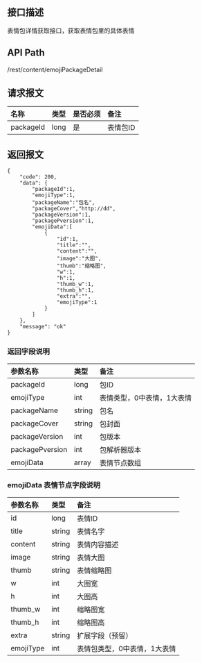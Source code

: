 ## 接口描述
表情包详情获取接口，获取表情包里的具体表情

## API Path
/rest/content/emojiPackageDetail

## 请求报文
|名称|类型|是否必须|备注|
|:-|:-|:-|:-|
|packageId|long|是|表情包ID|

## 返回报文
	{
		"code": 200,
		"data": {
			"packageId":1,
			"emojiType":1,
			"packageName":"包名",
			"packageCover","http://dd",
			"packageVersion":1,
			"packagePversion":1,
			"emojiData":[
				{
					"id":1,
					"title":"",
					"content":"",
					"image":"大图",
					"thumb":"缩略图",
					"w":1,
					"h":1,
					"thumb_w":1,
					"thumb_h":1,
					"extra":"",
					"emojiType":1
				}
			]
		},
		"message": "ok"
	}

### 返回字段说明
|参数名称|类型|备注|
|:-|:-|:-|
|packageId|long|包ID|
|emojiType|int|表情类型，0中表情，1大表情|
|packageName|string|包名|
|packageCover|string|包封面|
|packageVersion|int|包版本|
|packagePversion|int|包解析器版本|
|emojiData|array|表情节点数组|

### emojiData 表情节点字段说明
|参数名称|类型|备注|
|:-|:-|:-|
|id|long|表情ID|
|title|string|表情名字|
|content|string|表情内容描述|
|image|string|表情大图|
|thumb|string|表情缩略图|
|w|int|大图宽|
|h|int|大图高|
|thumb_w|int|缩略图宽|
|thumb_h|int|缩略图高|
|extra|string|扩展字段（预留）|
|emojiType|int|表情包类型，0中表情，1大表情|

